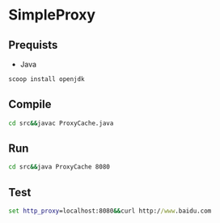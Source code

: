 # SimpleProxy

## Prequists

- Java

```cmd
scoop install openjdk
```

## Compile

```cmd
cd src&&javac ProxyCache.java
```

## Run

```cmd
cd src&&java ProxyCache 8080
```

## Test

```cmd
set http_proxy=localhost:8080&&curl http://www.baidu.com
```
